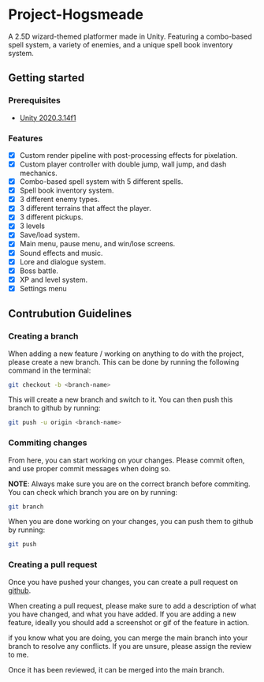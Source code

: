 # Project-Hogsmeade
A 2.5D wizard-themed platformer made in Unity. Featuring a combo-based spell system, a variety of enemies, and a unique spell book inventory system.

## Getting started

### Prerequisites

- [Unity 2020.3.14f1](https://unity.com/)

### Features

- [x] Custom render pipeline with post-processing effects for pixelation.
- [x] Custom player controller with double jump, wall jump, and dash mechanics.
- [x] Combo-based spell system with 5 different spells.
- [x] Spell book inventory system.
- [x] 3 different enemy types.
- [x] 3 different terrains that affect the player.
- [x] 3 different pickups.
- [x] 3 levels 
- [x] Save/load system.
- [x] Main menu, pause menu, and win/lose screens.
- [x] Sound effects and music.
- [x] Lore and dialogue system.
- [x] Boss battle.
- [x] XP and level system.
- [x] Settings menu 
 
## Contrubution Guidelines


### Creating a branch

When adding a new feature / working on anything to do with the project, please create a new branch. This can be done by running the following command in the terminal:

```sh
git checkout -b <branch-name>
```

This will create a new branch and switch to it. You can then push this branch to github by running:

```sh
git push -u origin <branch-name>
```

### Commiting changes

From here, you can start working on your changes. Please commit often, and use proper commit messages when doing so.

**NOTE**: Always make sure you are on the correct branch before commiting. You can check which branch you are on by running:

```sh
git branch
```

When you are done working on your changes, you can push them to github by running:

```sh
git push
```

### Creating a pull request

Once you have pushed your changes, you can create a pull request on [github](https://github.com).

When creating a pull request, please make sure to add a description of what you have changed, and what you have added. If you are adding a new feature, ideally you should add a screenshot or gif of the feature in action.

if you know what you are doing, you can merge the main branch into your branch to resolve any conflicts. If you are unsure, please assign the review to me. 

Once it has been reviewed, it can be merged into the main branch.



